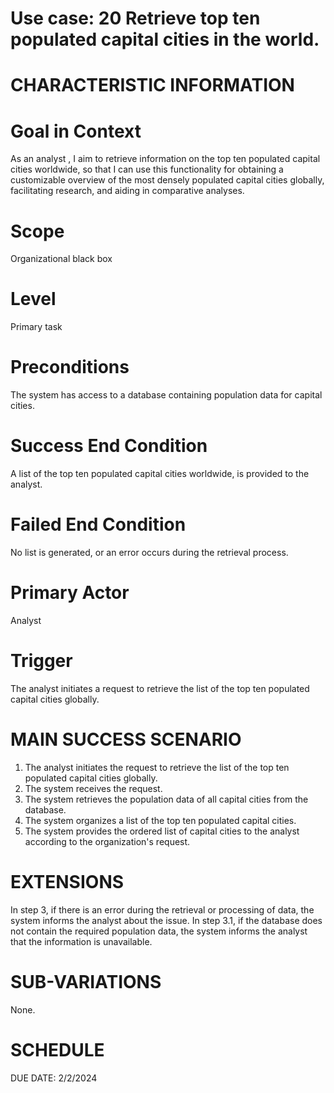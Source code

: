 Use case: 20 Retrieve top ten populated capital cities in the world. 
==============================================================================

CHARACTERISTIC INFORMATION
==========================


Goal in Context
==============================================================================

As an analyst , I aim to retrieve information on the top ten populated capital cities worldwide, so that I can use this functionality  for obtaining a customizable overview of the most densely populated capital cities globally, facilitating research, and aiding in comparative analyses.

Scope
==============================================================================


Organizational black box

Level
==============================================================================

Primary task

Preconditions
==============================================================================


The system has access to a  database containing population data for capital cities. 

Success End Condition
==============================================================================

A list of the top ten populated capital cities worldwide,  is provided to the analyst.

Failed End Condition
==============================================================================


No list is generated, or an error occurs during the retrieval process.

Primary Actor
==============================================================================


 Analyst

Trigger
==================
The analyst initiates a request to retrieve the list of the top ten populated capital cities globally.

MAIN SUCCESS SCENARIO
==============================
1.  The analyst initiates the request to retrieve the list of the top ten populated capital cities globally.
2.  The system receives the request.
3.  The system retrieves the population data of all capital cities from the database.
4.  The system organizes a list of the top ten populated capital cities.
6.  The system provides the ordered list of capital cities to the analyst according to the organization's request.
   

EXTENSIONS
==============================================================================

In step 3, if there is an error during the retrieval or processing of data, the system informs the analyst about the issue.
In step 3.1, if the database does not contain the required population data, the system informs the analyst that the information is unavailable.


SUB-VARIATIONS
==============================================================================

None.

SCHEDULE
==============================================================================


DUE DATE: 2/2/2024

